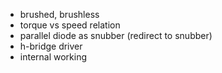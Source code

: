 * brushed, brushless
* torque vs speed relation
* parallel diode as snubber (redirect to snubber)
* h-bridge driver
* internal working

